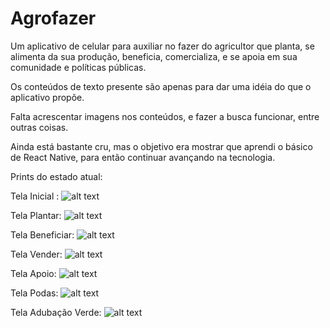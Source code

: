 # Agrofazer
Um aplicativo de celular para auxiliar no fazer do agricultor que planta, se alimenta da sua produção, beneficia, comercializa, e se apoia em sua comunidade e políticas públicas.

Os conteúdos de texto presente são apenas para dar uma idéia do que o aplicativo propõe.

Falta acrescentar imagens nos conteúdos, e fazer a busca funcionar, entre outras coisas.

Ainda está bastante cru, mas o objetivo era mostrar que aprendi o básico de React Native, para então continuar avançando na tecnologia.

Prints do estado atual:

Tela Inicial : 
![alt text](https://github.com/renan-tielas/Agrofazer/blob/master/prints/print1.jpeg?raw=true)

Tela Plantar:
![alt text](https://github.com/renan-tielas/Agrofazer/blob/master/prints/print2.jpeg?raw=true)

Tela Beneficiar:
![alt text](https://github.com/renan-tielas/Agrofazer/blob/master/prints/print4.jpeg?raw=true)

Tela Vender:
![alt text](https://github.com/renan-tielas/Agrofazer/blob/master/prints/print3.jpeg?raw=true)

Tela Apoio:
![alt text](https://github.com/renan-tielas/Agrofazer/blob/master/prints/print5.jpeg?raw=true)

Tela Podas:
![alt text](https://github.com/renan-tielas/Agrofazer/blob/master/prints/print6.jpeg?raw=true)

Tela Adubação Verde:
![alt text](https://github.com/renan-tielas/Agrofazer/blob/master/prints/print7.jpeg?raw=true)
